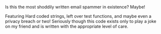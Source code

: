Is this the most shoddily written email spammer in existence? Maybe!

Featuring Hard coded strings, left over test functions, and maybe even a privacy breach or two!
Seriously though this code exists only to play a joke on my friend and is written with the appropriate level of care.
